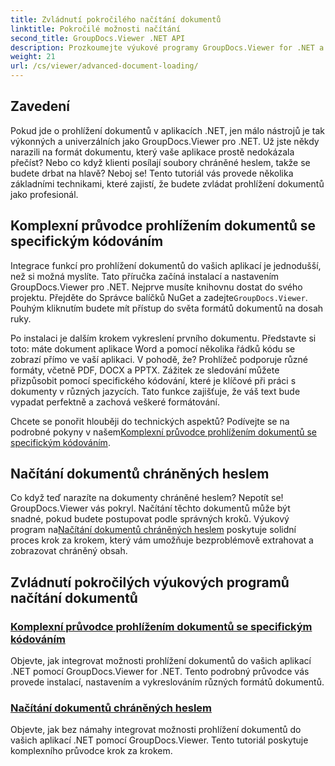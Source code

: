 ```yaml
---
title: Zvládnutí pokročilého načítání dokumentů
linktitle: Pokročilé možnosti načítání
second_title: GroupDocs.Viewer .NET API
description: Prozkoumejte výukové programy GroupDocs.Viewer for .NET a snadno integrujte pokročilé možnosti prohlížení dokumentů do vašich aplikací.
weight: 21
url: /cs/viewer/advanced-document-loading/
---
```

## Zavedení

Pokud jde o prohlížení dokumentů v aplikacích .NET, jen málo nástrojů je tak výkonných a univerzálních jako GroupDocs.Viewer pro .NET. Už jste někdy narazili na formát dokumentu, který vaše aplikace prostě nedokázala přečíst? Nebo co když klienti posílají soubory chráněné heslem, takže se budete drbat na hlavě? Neboj se! Tento tutoriál vás provede několika základními technikami, které zajistí, že budete zvládat prohlížení dokumentů jako profesionál.

## Komplexní průvodce prohlížením dokumentů se specifickým kódováním

Integrace funkcí pro prohlížení dokumentů do vašich aplikací je jednodušší, než si možná myslíte. Tato příručka začíná instalací a nastavením GroupDocs.Viewer pro .NET. Nejprve musíte knihovnu dostat do svého projektu. Přejděte do Správce balíčků NuGet a zadejte`GroupDocs.Viewer`. Pouhým kliknutím budete mít přístup do světa formátů dokumentů na dosah ruky.

Po instalaci je dalším krokem vykreslení prvního dokumentu. Představte si toto: máte dokument aplikace Word a pomocí několika řádků kódu se zobrazí přímo ve vaší aplikaci. V pohodě, že? Prohlížeč podporuje různé formáty, včetně PDF, DOCX a PPTX. Zážitek ze sledování můžete přizpůsobit pomocí specifického kódování, které je klíčové při práci s dokumenty v různých jazycích. Tato funkce zajišťuje, že váš text bude vypadat perfektně a zachová veškeré formátování.

 Chcete se ponořit hlouběji do technických aspektů? Podívejte se na podrobné pokyny v našem[Komplexní průvodce prohlížením dokumentů se specifickým kódováním](./document-viewing-with-specific-encoding/).

## Načítání dokumentů chráněných heslem

Co když teď narazíte na dokumenty chráněné heslem? Nepotít se! GroupDocs.Viewer vás pokryl. Načítání těchto dokumentů může být snadné, pokud budete postupovat podle správných kroků. Výukový program na[Načítání dokumentů chráněných heslem](./loading-password-protected-document/) poskytuje solidní proces krok za krokem, který vám umožňuje bezproblémově extrahovat a zobrazovat chráněný obsah.

## Zvládnutí pokročilých výukových programů načítání dokumentů
### [Komplexní průvodce prohlížením dokumentů se specifickým kódováním](./document-viewing-with-specific-encoding/)
Objevte, jak integrovat možnosti prohlížení dokumentů do vašich aplikací .NET pomocí GroupDocs.Viewer for .NET. Tento podrobný průvodce vás provede instalací, nastavením a vykreslováním různých formátů dokumentů.
### [Načítání dokumentů chráněných heslem](./loading-password-protected-document/)
Objevte, jak bez námahy integrovat možnosti prohlížení dokumentů do vašich aplikací .NET pomocí GroupDocs.Viewer. Tento tutoriál poskytuje komplexního průvodce krok za krokem.